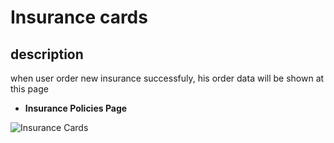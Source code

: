 # Insurance cards

## description

when user order new insurance successfuly, his order data will be shown at this page

<!-- - [**Insurance Cards Page**](https://rakeez.com.sa/main/InsuranceCards) -->
- **Insurance Policies Page**

![Insurance Cards](/images/account/account-1-1.png)
